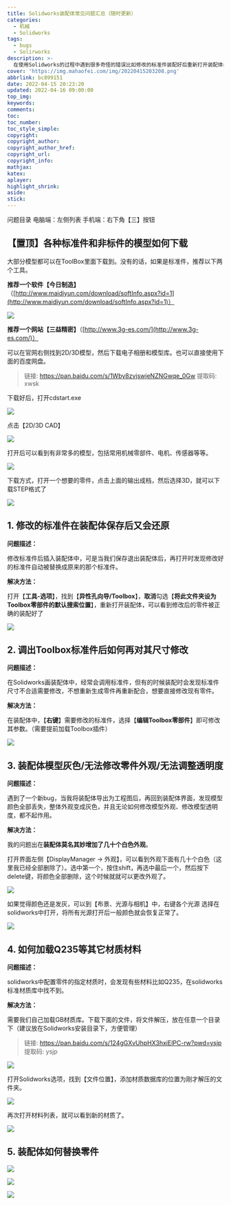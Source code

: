 ```yaml
---
title: Solidworks装配体常见问题汇总（随时更新）
categories:
  - 机械
  - Solidworks
tags:
  - bugs
  - Solirworks
description: >-
  在使用Solidworks的过程中遇到很多奇怪的错误比如修改的标准件装配好后重新打开装配体会还原默认形状等，在这里记录遇到的各种问题以及对应的解决方法，供各位参考。
cover: 'https://img.mahaofei.com/img/20220415203208.png'
abbrlink: bc899151
date: 2022-04-15 20:23:20
updated: 2022-04-16 09:00:00
top_img:
keywords:
comments:
toc:
toc_number:
toc_style_simple:
copyright:
copyright_author:
copyright_author_href:
copyright_url:
copyright_info:
mathjax:
katex:
aplayer:
highlight_shrink:
aside:
stick:
---
```


问题目录
电脑端：左侧列表
手机端：右下角【三】按钮

## 【置顶】各种标准件和非标件的模型如何下载

大部分模型都可以在ToolBox里面下载到。没有的话，如果是标准件，推荐以下两个工具。


**推荐一个软件【今日制造】**（[http://www.maidiyun.com/download/softInfo.aspx?id=1](http://www.maidiyun.com/download/softInfo.aspx?id=1)）

![](https://img.mahaofei.com/img/20220510161027.png)


**推荐一个网站【三益精密】**（[http://www.3g-es.com/](http://www.3g-es.com/)）

可以在官网右侧找到2D/3D模型，然后下载电子相册和模型库。也可以直接使用下面的百度网盘。

>链接: https://pan.baidu.com/s/1Wby8zvjswjeNZNGwqe_0Gw
>提取码: xwsk

下载好后，打开cdstart.exe

![](https://img.mahaofei.com/img/20220510161120.png)

点击【2D/3D CAD】

![](https://img.mahaofei.com/img/20220510161141.png)

打开后可以看到有非常多的模型，包括常用机械零部件、电机、传感器等等。

![](https://img.mahaofei.com/img/20220510161341.png)

下载方式，打开一个想要的零件，点击上面的输出成档，然后选择3D，就可以下载STEP格式了

![](https://img.mahaofei.com/img/20220510161536.png)


## 1. 修改的标准件在装配体保存后又会还原

**问题描述：**

修改标准件后插入装配体中，可是当我们保存退出装配体后，再打开时发现修改好的标准件自动被替换成原来的那个标准件。

**解决方法：**

打开【**工具-选项**】，找到【**异性孔向导/Toolbox**】，**取消**勾选【**将此文件夹设为Toolbox零部件的默认搜索位置**】，重新打开装配体，可以看到修改后的零件被正确的装配好了

![](https://img.mahaofei.com/img/20220415203208.png)

## 2. 调出Toolbox标准件后如何再对其尺寸修改

**问题描述：**

在Solidworks画装配体中，经常会调用标准件，但有的时候装配时会发现标准件尺寸不合适需要修改，不想重新生成零件再重新配合，想要直接修改现有零件。

**解决方法：**

在装配体中，【**右键**】需要修改的标准件，选择【**编辑Toolbox零部件**】即可修改其参数。（需要提前加载Toolbox插件）

![](https://img.mahaofei.com/img/20220415203738.png)

## 3. 装配体模型灰色/无法修改零件外观/无法调整透明度

**问题描述：**

遇到了一个新bug，当我将装配体导出为工程图后，再回到装配体界面，发现模型颜色全部丢失，整体外观变成灰色，并且无论如何修改模型外观、修改模型透明度，都不起作用。

**解决方法：**

我的问题出在**装配体莫名其妙增加了几十个白色外观**。

打开界面左侧【DisplayManager -> 外观】，可以看到外观下面有几十个白色（这里我已经全部删除了）。选中第一个，按住shift，再选中最后一个，然后按下delete键，将颜色全部删除，这个时候就就可以更改外观了。

![](https://img.mahaofei.com/img/20220504162346.png)

如果觉得颜色还是发灰，可以到【布景、光源与相机】中，右键各个光源 选择在solidworks中打开，将所有光源打开后一般颜色就会恢复正常了。

![](https://img.mahaofei.com/img/20220504162704.png)

## 4. 如何加载Q235等其它材质材料

**问题描述：**

solidworks中配置零件的指定材质时，会发现有些材料比如Q235，在solidworks标准材质库中找不到。

**解决方法：**

需要我们自己加载GB材质库。下载下面的文件，将文件解压，放在任意一个目录下（建议放在Solidworks安装目录下，方便管理）

>链接: https://pan.baidu.com/s/124gGXvUhpHX3hxiElPC-rw?pwd=ysjp
>提取码: ysjp


![](https://img.mahaofei.com/img/20220510160149.png)


打开Solidworks选项，找到【文件位置】，添加材质数据库的位置为刚才解压的文件夹。

![](https://img.mahaofei.com/img/20220510160254.png)


再次打开材料列表，就可以看到新的材质了。

![](https://img.mahaofei.com/img/20220510160400.png)

## 5. 装配体如何替换零件


![](https://img.mahaofei.com/img/20220510162046.png)

![](https://img.mahaofei.com/img/20220510162120.png)


![](https://img.mahaofei.com/img/20220510162014.png)
